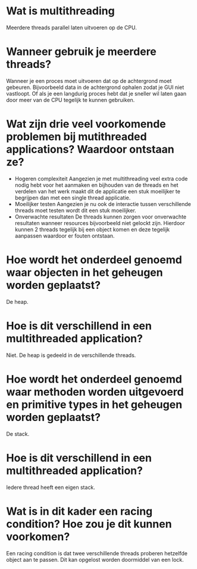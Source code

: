 # Wat is multithreading
Meerdere threads parallel laten uitvoeren op de CPU.
# Wanneer gebruik je meerdere threads?
Wanneer je een proces moet uitvoeren dat op de achtergrond moet gebeuren. Bijvoorbeeld data in de achtergrond ophalen zodat je GUI niet vastloopt. Of als je een langdurig proces hebt dat je sneller wil laten gaan door meer van de CPU tegelijk te kunnen gebruiken.
# Wat zijn drie veel voorkomende problemen bij mutithreaded applications? Waardoor ontstaan ze?

 - Hogeren complexiteit
 Aangezien je met multithreading veel extra code nodig hebt voor het aanmaken en bijhouden van de threads en het verdelen van het werk maakt dit de applicatie een stuk moeilijker te begrijpen dan met een single thread applicatie.
 - Moeilijker testen
Aangezien je nu ook de interactie tussen verschillende threads moet testen wordt dit een stuk moeilijker.
 - Onverwachte resultaten
De threads kunnen zorgen voor onverwachte resultaten wanneer resources bijvoorbeeld niet gelockt zijn. Hierdoor kunnen 2 threads tegelijk bij een object komen en deze tegelijk aanpassen waardoor er fouten ontstaan.

# Hoe wordt het onderdeel genoemd waar objecten in het geheugen worden geplaatst? 
De heap.
# Hoe is dit verschillend in een multithreaded application?
Niet. De heap is gedeeld in de verschillende threads.
# Hoe wordt het onderdeel genoemd waar methoden worden uitgevoerd en primitive types in het geheugen worden geplaatst?
De stack.
# Hoe is dit verschillend in een multithreaded application?
Iedere thread heeft een eigen stack.
# Wat is in dit kader een racing condition? Hoe zou je dit kunnen voorkomen?
Een racing condition is dat twee verschillende threads proberen hetzelfde object aan te passen. Dit kan opgelost worden doormiddel van een lock.